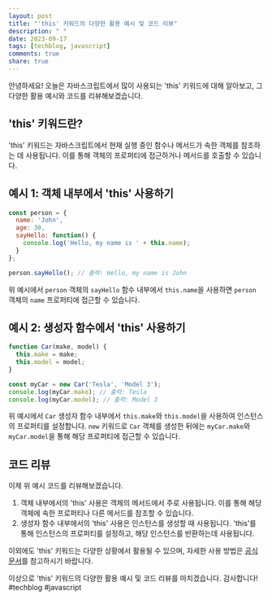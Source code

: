 ```yaml
---
layout: post
title: "'this' 키워드의 다양한 활용 예시 및 코드 리뷰"
description: " "
date: 2023-09-17
tags: [techblog, javascript]
comments: true
share: true
---
```


안녕하세요! 오늘은 자바스크립트에서 많이 사용되는 'this' 키워드에 대해 알아보고, 그 다양한 활용 예시와 코드를 리뷰해보겠습니다.

## 'this' 키워드란?

'this' 키워드는 자바스크립트에서 현재 실행 중인 함수나 메서드가 속한 객체를 참조하는 데 사용됩니다. 이를 통해 객체의 프로퍼티에 접근하거나 메서드를 호출할 수 있습니다.

## 예시 1: 객체 내부에서 'this' 사용하기

```javascript
const person = {
  name: 'John',
  age: 30,
  sayHello: function() {
    console.log('Hello, my name is ' + this.name);
  }
};

person.sayHello(); // 출력: Hello, my name is John
```

위 예시에서 `person` 객체의 `sayHello` 함수 내부에서 `this.name`을 사용하면 `person` 객체의 `name` 프로퍼티에 접근할 수 있습니다.

## 예시 2: 생성자 함수에서 'this' 사용하기

```javascript
function Car(make, model) {
  this.make = make;
  this.model = model;
}

const myCar = new Car('Tesla', 'Model 3');
console.log(myCar.make); // 출력: Tesla
console.log(myCar.model); // 출력: Model 3
```

위 예시에서 `Car` 생성자 함수 내부에서 `this.make`와 `this.model`을 사용하여 인스턴스의 프로퍼티를 설정합니다. `new` 키워드로 `Car` 객체를 생성한 뒤에는 `myCar.make`와 `myCar.model`을 통해 해당 프로퍼티에 접근할 수 있습니다.

## 코드 리뷰

이제 위 예시 코드를 리뷰해보겠습니다.

1. 객체 내부에서의 'this' 사용은 객체의 메서드에서 주로 사용됩니다. 이를 통해 해당 객체에 속한 프로퍼티나 다른 메서드를 참조할 수 있습니다.
2. 생성자 함수 내부에서의 'this' 사용은 인스턴스를 생성할 때 사용됩니다. 'this'를 통해 인스턴스의 프로퍼티를 설정하고, 해당 인스턴스를 반환하는데 사용됩니다.

이외에도 'this' 키워드는 다양한 상황에서 활용될 수 있으며, 자세한 사용 방법은 [공식 문서](https://developer.mozilla.org/ko/docs/Web/JavaScript/Reference/Operators/this)를 참고하시기 바랍니다.

이상으로 'this' 키워드의 다양한 활용 예시 및 코드 리뷰를 마치겠습니다. 감사합니다! 
#techblog #javascript